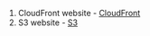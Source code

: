 1. CloudFront website - [CloudFront](d1frbgbody6ev8.cloudfront.net)
2. S3 website - [S3](http://sheva-aws-bucket-v1.s3-website.eu-central-1.amazonaws.com/)